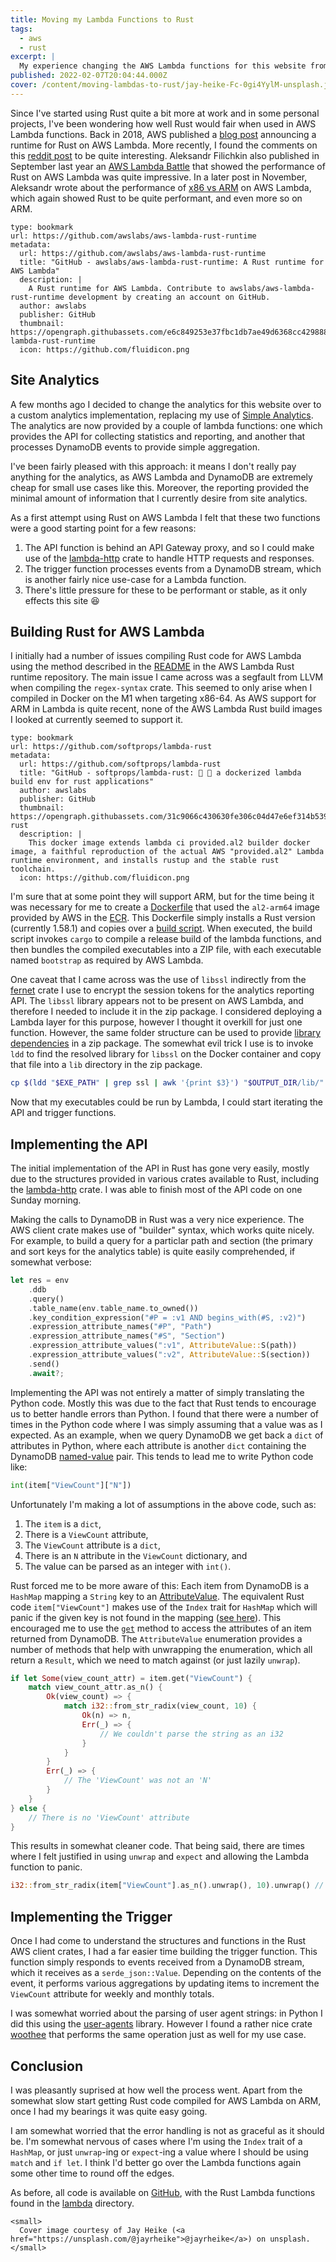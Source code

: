 ```yaml
---
title: Moving my Lambda Functions to Rust
tags:
  - aws
  - rust
excerpt: |
  My experience changing the AWS Lambda functions for this website from Python to Rust.
published: 2022-02-07T20:04:44.000Z
cover: /content/moving-lambdas-to-rust/jay-heike-Fc-0gi4YylM-unsplash.jpg
---
```


Since I've started using Rust quite a bit more at work and in some personal projects, I've been
wondering how well Rust would fair when used in AWS Lambda functions. Back in 2018, AWS published a
[blog post](https://aws.amazon.com/blogs/opensource/rust-runtime-for-aws-lambda/) announcing a
runtime for Rust on AWS Lambda. More recently, I found the comments on this [reddit
post](https://www.reddit.com/r/rust/comments/lz7vnq/anyone_running_rust_in_aws_lambda/) to be quite
interesting. Aleksandr Filichkin also published in September last year an [AWS Lambda
Battle](https://filia-aleks.medium.com/aws-lambda-battle-2021-performance-comparison-for-all-languages-c1b441005fd1)
that showed the performance of Rust on AWS Lambda was quite impressive. In a later post in
November, Aleksandr wrote about the performance of [x86 vs
ARM](https://filia-aleks.medium.com/aws-lambda-battle-x86-vs-arm-graviton2-perfromance-3581aaef75d9)
on AWS Lambda, which again showed Rust to be quite performant, and even more so on ARM.

```bookmark
type: bookmark
url: https://github.com/awslabs/aws-lambda-rust-runtime
metadata:
  url: https://github.com/awslabs/aws-lambda-rust-runtime
  title: "GitHub - awslabs/aws-lambda-rust-runtime: A Rust runtime for AWS Lambda"
  description: |
    A Rust runtime for AWS Lambda. Contribute to awslabs/aws-lambda-rust-runtime development by creating an account on GitHub.
  author: awslabs
  publisher: GitHub
  thumbnail: https://opengraph.githubassets.com/e6c849253e37fbc1db7ae49d6368cc42988843123134001207eff64f7c470c9f/awslabs/aws-lambda-rust-runtime
  icon: https://github.com/fluidicon.png
```

## Site Analytics

A few months ago I decided to change the analytics for this website over to a custom analytics
implementation, replacing my use of [Simple Analytics](https://simpleanalytics.com). The analytics
are now provided by a couple of lambda functions: one which provides the API for collecting
statistics and reporting, and another that processes DynamoDB events to provide simple aggregation.

I've been fairly pleased with this approach: it means I don't really pay anything for the
analytics, as AWS Lambda and DynamoDB are extremely cheap for small use cases like this. Moreover,
the reporting provided the minimal amount of information that I currently desire from site
analytics.

As a first attempt using Rust on AWS Lambda I felt that these two functions were a good starting
point for a few reasons:

1. The API function is behind an API Gateway proxy, and so I could make use of the [lambda-http]
   crate to handle HTTP requests and responses.
2. The trigger function processes events from a DynamoDB stream, which is another fairly nice
   use-case for a Lambda function.
3. There's little pressure for these to be performant or stable, as it only effects this site 😆

## Building Rust for AWS Lambda

I initially had a number of issues compiling Rust code for AWS Lambda using the method described in the
[README](https://github.com/awslabs/aws-lambda-rust-runtime#deployment) in the AWS Lambda Rust
runtime repository. The main issue I came across was a segfault from LLVM when compiling the `regex-syntax`
crate. This seemed to only arise when I compiled in Docker on the M1 when targeting x86-64. As AWS
support for ARM in Lambda is quite recent, none of the AWS Lambda Rust build images I looked at
currently seemed to support it.

```bookmark
type: bookmark
url: https://github.com/softprops/lambda-rust
metadata:
  url: https://github.com/softprops/lambda-rust
  title: "GitHub - softprops/lambda-rust: 🐳 🦀 a dockerized lambda build env for rust applications"
  author: awslabs
  publisher: GitHub
  thumbnail: https://opengraph.githubassets.com/31c9066c430630fe306c04d47e6ef314b5395bc6ce40867c9d890c2e5e13e21a/softprops/lambda-rust
  description: |
    This docker image extends lambda ci provided.al2 builder docker image, a faithful reproduction of the actual AWS "provided.al2" Lambda runtime environment, and installs rustup and the stable rust toolchain.
  icon: https://github.com/fluidicon.png
```

I'm sure that at some point they will support ARM, but for the time being it was necessary for me
to create a [Dockerfile] that used the `al2-arm64` image provided by AWS in the [ECR]. This
Dockerfile simply installs a Rust version (currently 1.58.1) and copies over a [build script]. When
executed, the build script invokes `cargo` to compile a release build of the lambda functions, and
then bundles the compiled executables into a ZIP file, with each executable named `bootstrap` as
required by AWS Lambda.

One caveat that I came across was the use of `libssl` indirectly from the [fernet] crate I use to
encrypt the session tokens for the analytics reporting API. The `libssl` library appears not to be
present on AWS Lambda, and therefore I needed to include it in the zip package. I considered deploying
a Lambda layer for this purpose, however I thought it overkill for just one function. However, the
same folder structure can be used to provide [library dependencies] in a zip package. The somewhat
evil trick I use is to invoke `ldd` to find the resolved library for `libssl` on the Docker
container and copy that file into a `lib` directory in the zip package.

```bash {"caption": "Hacky fix for missing libssl on Lambda"}
cp $(ldd "$EXE_PATH" | grep ssl | awk '{print $3}') "$OUTPUT_DIR/lib/"
```

Now that my executables could be run by Lambda, I could start iterating the API and trigger
functions.

## Implementing the API

The initial implementation of the API in Rust has gone very easily, mostly due to the structures
provided in various crates available to Rust, including the [lambda-http] crate. I was able to
finish most of the API code on one Sunday morning.

Making the calls to DynamoDB in Rust was a very nice experience. The AWS client crate makes use of
"builder" syntax, which works quite nicely. For example, to build a query for a particlar path and
section (the primary and sort keys for the analytics table) is quite easily comprehended, if
somewhat verbose:

```rust
let res = env
    .ddb
    .query()
    .table_name(env.table_name.to_owned())
    .key_condition_expression("#P = :v1 AND begins_with(#S, :v2)")
    .expression_attribute_names("#P", "Path")
    .expression_attribute_names("#S", "Section")
    .expression_attribute_values(":v1", AttributeValue::S(path))
    .expression_attribute_values(":v2", AttributeValue::S(section))
    .send()
    .await?;
```

Implementing the API was not entirely a matter of simply translating the Python code. Mostly this
was due to the fact that Rust tends to encourage us to better handle errors than Python. I found
that there were a number of times in the Python code where I was simply assuming that a value was
as I expected. As an example, when we query DynamoDB we get back a `dict` of attributes in Python,
where each attribute is another `dict` containing the DynamoDB [named-value] pair. This tends to
lead me to write Python code like:

```python
int(item["ViewCount"]["N"])
```

Unfortunately I'm making a lot of assumptions in the above code, such as:

1. The `item` is a `dict`,
2. There is a `ViewCount` attribute,
3. The `ViewCount` attribute is a `dict`,
4. There is an `N` attribute in the `ViewCount` dictionary, and
5. The value can be parsed as an integer with `int()`.

Rust forced me to be more aware of this: Each item from DynamoDB is a `HashMap` mapping a `String`
key to an [AttributeValue]. The equivalent Rust code `item["ViewCount"]` makes use of the `Index`
trait for `HashMap` which will panic if the given key is not found in the mapping ([see
here](https://doc.rust-lang.org/std/collections/struct.HashMap.html#method.index)). This encouraged
me to use the [`get`](https://doc.rust-lang.org/std/collections/struct.HashMap.html#method.get)
method to access the attributes of an item returned from DynamoDB. The `AttributeValue` enumeration
provides a number of methods that help with unwrapping the enumeration, which all return a
`Result`, which we need to match against (or just lazily `unwrap`).

```rust {"caption": "Sensibly decoding a response from DynamoDB"}
if let Some(view_count_attr) = item.get("ViewCount") {
    match view_count_attr.as_n() {
        Ok(view_count) => {
            match i32::from_str_radix(view_count, 10) {
                Ok(n) => n,
                Err(_) => {
                    // We couldn't parse the string as an i32
                }
            }
        }
        Err(_) => {
            // The 'ViewCount' was not an 'N'
        }
    }
} else {
    // There is no 'ViewCount' attribute
}
```

This results in somewhat cleaner code. That being said, there are times where I felt justified in
using `unwrap` and `expect` and allowing the Lambda function to panic.

```rust {"caption": "Lazily unwrapping values"}
i32::from_str_radix(item["ViewCount"].as_n().unwrap(), 10).unwrap() // 😤
```

## Implementing the Trigger

Once I had come to understand the structures and functions in the Rust AWS client crates, I had a
far easier time building the trigger function. This function simply responds to events received
from a DynamoDB stream, which it receives as a `serde_json::Value`. Depending on the contents of
the event, it performs various aggregations by updating items to increment the `ViewCount`
attribute for weekly and monthly totals.

I was somewhat worried about the parsing of user agent strings: in Python I did this using the
[user-agents](https://pypi.org/project/user-agents/) library. However I found a rather nice crate
[woothee](https://crates.io/crates/woothee) that performs the same operation just as well for my
use case.

## Conclusion

I was pleasantly suprised at how well the process went. Apart from the somewhat slow start getting
Rust code compiled for AWS Lambda on ARM, once I had my bearings it was quite easy going.

I am somewhat worried that the error handling is not as graceful as it should be. I'm somewhat
nervous of cases where I'm using the `Index` trait of a `HashMap`, or just `unwrap`-ing or
`expect`-ing a value where I should be using `match` and `if let`. I think I'd better go over the
Lambda functions again some other time to round off the edges.

As before, all code is available on [GitHub](https://github.com/BlakeRain/blakerain.com), with the
Rust Lambda functions found in the
[lambda](https://github.com/BlakeRain/blakerain.com/tree/main/lambda) directory.

[lambda-http]: https://docs.rs/lambda_http/latest/lambda_http/
[dockerfile]: https://github.com/BlakeRain/blakerain.com/blob/215a856698da63947ef821d0ebb6276080607952/lambda/Dockerfile
[ecr]: https://gallery.ecr.aws/lambda/provided
[build script]: https://github.com/BlakeRain/blakerain.com/blob/215a856698da63947ef821d0ebb6276080607952/lambda/build.sh
[fernet]: https://docs.rs/fernet/0.1.4/fernet/
[library dependencies]: https://docs.aws.amazon.com/lambda/latest/dg/configuration-layers.html#configuration-layers-path
[named-value]: https://docs.aws.amazon.com/amazondynamodb/latest/APIReference/API_AttributeValue.html
[attributevalue]: https://docs.rs/aws-sdk-dynamodb/0.6.0/aws_sdk_dynamodb/model/enum.AttributeValue.html

```raw_html
<small>
  Cover image courtesy of Jay Heike (<a href="https://unsplash.com/@jayrheike">@jayrheike</a>) on unsplash.
</small>
```
